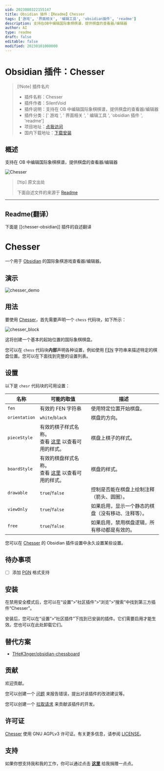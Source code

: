 ```yaml
---
uid: 2023080322155147
title: Obsidian 插件：【Readme】Chesser
tags: ['游戏', '界面相关', '编辑工具', 'obsidian插件', 'readme']
description: 支持在OB中编辑国际象棋棋谱，提供棋盘的查看器/编辑器
author: AI
type: readme
draft: false
editable: false
modified: 20230101000000
---
```


# Obsidian 插件：Chesser

> [!Note] 插件名片
> - 插件名称：Chesser
> - 插件作者：SilentVoid
> - 插件说明：支持在 OB 中编辑国际象棋棋谱，提供棋盘的查看器/编辑器
> - 插件分类：[' 游戏 ', ' 界面相关 ', ' 编辑工具 ', 'obsidian 插件 ', 'readme']
> - 项目地址：[点我访问](https://github.com/SilentVoid13/Chesser)
> - 国内下载地址：[下载安装](https://pkmer.cn/products/plugin/pluginMarket/?chesser-obsidian)

## 概述

支持在 OB 中编辑国际象棋棋谱，提供棋盘的查看器/编辑器

![Chesser](https://cdn.pkmer.cn/covers/chesser-obsidian.png!pkmer)

> [!tip] 原文出处
>
>下面自述文件的来源于 [Readme](https://ghproxy.net/https://raw.githubusercontent.com/SilentVoid13/Chesser/master/README.md)
>

---

## Readme(翻译）

下面是 [[chesser-obsidian]] 插件的自述翻译

# Chesser

一个用于 [Obsidian](https://obsidian.md/) 的国际象棋游戏查看器/编辑器。

## 演示

![chesser_demo](https://raw.githubusercontent.com/SilentVoid13/Chesser/master/imgs/chesser_demo.gif)

## 用法

要使用 [Chesser](https://github.com/SilentVoid13/Chesser)，首先需要声明一个 `chess` 代码块，如下所示：

![chesser_block](imgs/chesser_block.png)

这将创建一个基本的起始位置的国际象棋棋盘。

您可以在 `chess` 代码块**内部**声明各种设置，例如使用 [FEN](https://en.wikipedia.org/wiki/Forsyth%E2%80%93Edwards_Notation) 字符串来描述特定的棋盘位置。您可以在下面找到完整的设置列表。

## 设置

以下是 `chesr` 代码块的可用设置：

| 名称           | 可能的取值                                                   | 描述                                                         |
| -------------- | ------------------------------------------------------------ | ------------------------------------------------------------ |
| `fen`          | 有效的 FEN 字符串                                             | 使用特定位置开始棋盘。                                       |
| `orientation`  | `white`/`black`                                              | 棋盘的方向。                                                 |
| `pieceStyle`   | 有效的棋子样式名称。<br />查看 [这里](https://github.com/SilentVoid13/Chesser/tree/master/assets/piece-css) 以查看可用的样式。 | 棋盘上棋子的样式。                                           |
| `boardStyle`   | 有效的棋盘样式名称。<br />查看 [这里](https://github.com/SilentVoid13/Chesser/tree/master/assets/board-css) 以查看可用的样式。 | 棋盘的样式。                                                 |
| `drawable`     | `true`/`false`                                               | 控制是否能在棋盘上绘制注释（箭头、圆圈）。                   |
| `viewOnly`     | `true`/`false`                                               | 如果启用，显示一个静态的棋盘（没有移动、注释等）。           |
| `free`         | `true`/`false`                                               | 如果启用，禁用棋盘逻辑，所有移动都是有效的。                 |

您可以在 [Chesser](https://github.com/SilentVoid13/Chesser) 的 Obsidian 插件设置中永久设置某些设置。

## 待办事项

- [ ] 添加 [PGN](https://en.wikipedia.org/wiki/Portable_Game_Notation) 格式支持

## 安装

在禁用安全模式后，您可以在“设置”>“社区插件”>“浏览”>“搜索”中找到第三方插件“Chesser”。

安装后，您可以在“设置”>“社区插件”下找到已安装的插件。它们需要启用才能生效。您也可以在此处卸载它们。

## 替代方案

- [THeK3nger/obsidian-chessboard](https://github.com/THeK3nger/obsidian-chessboard)

## 贡献

欢迎贡献。

您可以创建一个 [问题](https://github.com/SilentVoid13/Chesser/issues) 来报告错误，提出对该插件的改进建议等。

您可以创建一个 [拉取请求](https://github.com/SilentVoid13/Chesser/pulls) 来贡献该插件的开发。

## 许可证

[Chesser](https://github.com/SilentVoid13/Chesser) 使用 GNU AGPLv3 许可证。有关更多信息，请参阅 [LICENSE](https://github.com/SilentVoid13/Chesser/blob/master/LICENSE.TXT)。

## 支持

如果你想支持我和我的工作，你可以通过点击 [**这里**](https://www.paypal.com/donate?hosted_button_id=U2SRGAFYXT32Q) 给我捐赠一点点。
